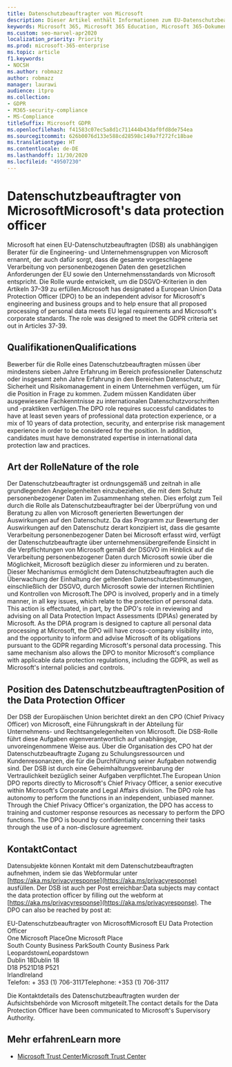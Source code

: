 ```yaml
---
title: Datenschutzbeauftragter von Microsoft
description: Dieser Artikel enthält Informationen zum EU-Datenschutzbeauftragten (DSB) von Microsoft für die DSGVO.
keywords: Microsoft 365, Microsoft 365 Education, Microsoft 365-Dokumentation, DSGVO
ms.custom: seo-marvel-apr2020
localization_priority: Priority
ms.prod: microsoft-365-enterprise
ms.topic: article
f1.keywords:
- NOCSH
ms.author: robmazz
author: robmazz
manager: laurawi
audience: itpro
ms.collection:
- GDPR
- M365-security-compliance
- MS-Compliance
titleSuffix: Microsoft GDPR
ms.openlocfilehash: f41583c07ec5a8d1c711444b43daf0fd8de754ea
ms.sourcegitcommit: 626b0076d133e588cd28598c149a7f272fc18bae
ms.translationtype: HT
ms.contentlocale: de-DE
ms.lasthandoff: 11/30/2020
ms.locfileid: "49507230"
---
```

# <a name="microsofts-data-protection-officer"></a><span data-ttu-id="e5120-104">Datenschutzbeauftragter von Microsoft</span><span class="sxs-lookup"><span data-stu-id="e5120-104">Microsoft's data protection officer</span></span>

<span data-ttu-id="e5120-p101">Microsoft hat einen EU-Datenschutzbeauftragten (DSB) als unabhängigen Berater für die Engineering- und Unternehmensgruppen von Microsoft ernannt, der auch dafür sorgt, dass die gesamte vorgeschlagene Verarbeitung von personenbezogenen Daten den gesetzlichen Anforderungen der EU sowie den Unternehmensstandards von Microsoft entspricht. Die Rolle wurde entwickelt, um die DSGVO-Kriterien in den Artikeln 37–39 zu erfüllen.</span><span class="sxs-lookup"><span data-stu-id="e5120-p101">Microsoft has designated a European Union Data Protection Officer (DPO) to be an independent advisor for Microsoft's engineering and business groups and to help ensure that all proposed processing of personal data meets EU legal requirements and Microsoft's corporate standards. The role was designed to meet the GDPR criteria set out in Articles 37-39.</span></span>

## <a name="qualifications"></a><span data-ttu-id="e5120-107">Qualifikationen</span><span class="sxs-lookup"><span data-stu-id="e5120-107">Qualifications</span></span>

<span data-ttu-id="e5120-p102">Bewerber für die Rolle eines Datenschutzbeauftragten müssen über mindestens sieben Jahre Erfahrung im Bereich professioneller Datenschutz oder insgesamt zehn Jahre Erfahrung in den Bereichen Datenschutz, Sicherheit und Risikomanagement in einem Unternehmen verfügen, um für die Position in Frage zu kommen. Zudem müssen Kandidaten über ausgewiesene Fachkenntnisse zu internationalen Datenschutzvorschriften und -praktiken verfügen.</span><span class="sxs-lookup"><span data-stu-id="e5120-p102">The DPO role requires successful candidates to have at least seven years of professional data protection experience, or a mix of 10 years of data protection, security, and enterprise risk management experience in order to be considered for the position. In addition, candidates must have demonstrated expertise in international data protection law and practices.</span></span> 

## <a name="nature-of-the-role"></a><span data-ttu-id="e5120-110">Art der Rolle</span><span class="sxs-lookup"><span data-stu-id="e5120-110">Nature of the role</span></span>

<span data-ttu-id="e5120-p103">Der Datenschutzbeauftragter ist ordnungsgemäß und zeitnah in alle grundlegenden Angelegenheiten einzubeziehen, die mit dem Schutz personenbezogener Daten im Zusammenhang stehen. Dies erfolgt zum Teil durch die Rolle als Datenschutzbeauftragter bei der Überprüfung von und Beratung zu allen von Microsoft generierten Bewertungen der Auswirkungen auf den Datenschutz. Da das Programm zur Bewertung der Auswirkungen auf den Datenschutz derart konzipiert ist, dass die gesamte Verarbeitung personenbezogener Daten bei Microsoft erfasst wird, verfügt der Datenschutzbeauftragte über unternehmensübergreifende Einsicht in die Verpflichtungen von Microsoft gemäß der DSGVO im Hinblick auf die Verarbeitung personenbezogener Daten durch Microsoft sowie über die Möglichkeit, Microsoft bezüglich dieser zu informieren und zu beraten. Dieser Mechanismus ermöglicht dem Datenschutzbeauftragten auch die Überwachung der Einhaltung der geltenden Datenschutzbestimmungen, einschließlich der DSGVO, durch Microsoft sowie der internen Richtlinien und Kontrollen von Microsoft.</span><span class="sxs-lookup"><span data-stu-id="e5120-p103">The DPO is involved, properly and in a timely manner, in all key issues, which relate to the protection of personal data. This action is effectuated, in part, by the DPO's role in reviewing and advising on all Data Protection Impact Assessments (DPIAs) generated by Microsoft. As the DPIA program is designed to capture all personal data processing at Microsoft, the DPO will have cross-company visibility into, and the opportunity to inform and advise Microsoft of its obligations pursuant to the GDPR regarding Microsoft's personal data processing. This same mechanism also allows the DPO to monitor Microsoft's compliance with applicable data protection regulations, including the GDPR, as well as Microsoft's internal policies and controls.</span></span> 

## <a name="position-of-the-data-protection-officer"></a><span data-ttu-id="e5120-115">Position des Datenschutzbeauftragten</span><span class="sxs-lookup"><span data-stu-id="e5120-115">Position of the Data Protection Officer</span></span>

<span data-ttu-id="e5120-p104">Der DSB der Europäischen Union berichtet direkt an den CPO (Chief Privacy Officer) von Microsoft, eine Führungskraft in der Abteilung für Unternehmens- und Rechtsangelegenheiten von Microsoft. Die DSB-Rolle führt diese Aufgaben eigenverantwortlich auf unabhängige, unvoreingenommene Weise aus. Über die Organisation des CPO hat der Datenschutzbeauftragte Zugang zu Schulungsressourcen und Kundenresonanzen, die für die Durchführung seiner Aufgaben notwendig sind. Der DSB ist durch eine Geheimhaltungsvereinbarung der Vertraulichkeit bezüglich seiner Aufgaben verpflichtet.</span><span class="sxs-lookup"><span data-stu-id="e5120-p104">The European Union DPO reports directly to Microsoft's Chief Privacy Officer, a senior executive within Microsoft's Corporate and Legal Affairs division.  The DPO role has autonomy to perform the functions in an independent, unbiased manner. Through the Chief Privacy Officer's organization, the DPO has access to training and customer response resources as necessary to perform the DPO functions. The DPO is bound by confidentiality concerning their tasks through the use of a non-disclosure agreement.</span></span>  

## <a name="contact"></a><span data-ttu-id="e5120-120">Kontakt</span><span class="sxs-lookup"><span data-stu-id="e5120-120">Contact</span></span>

<span data-ttu-id="e5120-p105">Datensubjekte können Kontakt mit dem Datenschutzbeauftragten aufnehmen, indem sie das Webformular unter [https://aka.ms/privacyresponse](https://aka.ms/privacyresponse) ausfüllen. Der DSB ist auch per Post erreichbar:</span><span class="sxs-lookup"><span data-stu-id="e5120-p105">Data subjects may contact the data protection officer by filling out the webform at [https://aka.ms/privacyresponse](https://aka.ms/privacyresponse). The DPO can also be reached by post at:</span></span>

<span data-ttu-id="e5120-123">EU-Datenschutzbeauftragter von Microsoft</span><span class="sxs-lookup"><span data-stu-id="e5120-123">Microsoft EU Data Protection Officer</span></span><br>
<span data-ttu-id="e5120-124">One Microsoft Place</span><span class="sxs-lookup"><span data-stu-id="e5120-124">One Microsoft Place</span></span><br>
<span data-ttu-id="e5120-125">South County Business Park</span><span class="sxs-lookup"><span data-stu-id="e5120-125">South County Business Park</span></span><br>
<span data-ttu-id="e5120-126">Leopardstown</span><span class="sxs-lookup"><span data-stu-id="e5120-126">Leopardstown</span></span><br>
<span data-ttu-id="e5120-127">Dublin 18</span><span class="sxs-lookup"><span data-stu-id="e5120-127">Dublin 18</span></span><br>
<span data-ttu-id="e5120-128">D18 P521</span><span class="sxs-lookup"><span data-stu-id="e5120-128">D18 P521</span></span><br>
<span data-ttu-id="e5120-129">Irland</span><span class="sxs-lookup"><span data-stu-id="e5120-129">Ireland</span></span><br>
<span data-ttu-id="e5120-130">Telefon: + 353 (1) 706-3117</span><span class="sxs-lookup"><span data-stu-id="e5120-130">Telephone: +353 (1) 706-3117</span></span><br>

<span data-ttu-id="e5120-131">Die Kontaktdetails des Datenschutzbeauftragten wurden der Aufsichtsbehörde von Microsoft mitgeteilt.</span><span class="sxs-lookup"><span data-stu-id="e5120-131">The contact details for the Data Protection Officer have been communicated to Microsoft's Supervisory Authority.</span></span>

## <a name="learn-more"></a><span data-ttu-id="e5120-132">Mehr erfahren</span><span class="sxs-lookup"><span data-stu-id="e5120-132">Learn more</span></span>

- [<span data-ttu-id="e5120-133">Microsoft Trust Center</span><span class="sxs-lookup"><span data-stu-id="e5120-133">Microsoft Trust Center</span></span>](https://www.microsoft.com/trust-center/privacy/gdpr-overview)
